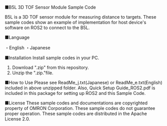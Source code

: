 ■B5L 3D TOF Sensor Module Sample Code

B5L is a 3D TOF sensor module for measuring distance to targets.
These sample codes show an example of implementation for host device's software
on ROS2 to connect to the B5L.

■Language

・English
・Japanese

■Installation
Install sample codes in your PC.

 1. Download ".zip" from this repository.
 2. Unzip the ".zip."file.

■How to Use
Please see ReadMe_j.txt(Japanese) or ReadMe_e.txt(English) included in above unzipped folder.
Also, Quick Setup Guide_ROS2.pdf is included in this package for setting up ROS2 and this Sample Code.

■License
These sample codes and documentations are copyrighted property of OMRON Corporation.
These sample codes do not guarantee proper operation.
These sample codes are distributed in the Apache License 2.0.


